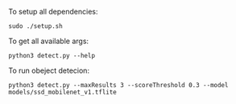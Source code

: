 To setup all dependencies:
```
sudo ./setup.sh
```

To get all available args: 
```
python3 detect.py --help
```

To run obeject detecion:
```
python3 detect.py --maxResults 3 --scoreThreshold 0.3 --model models/ssd_mobilenet_v1.tflite
```
